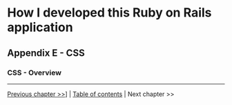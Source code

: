 # How I developed this Ruby on Rails application #


## Appendix E - CSS ##


### CSS - Overview ###


----------
[Previous chapter >>](../appendix_e_css/e_0_css_tot.md)] | [Table of contents](../how_i_developed_this_rails_application.md) | Next chapter >>